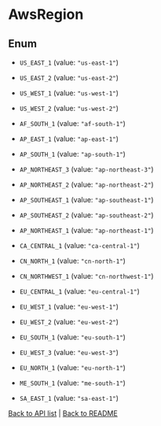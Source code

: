 # AwsRegion

## Enum


* `US_EAST_1` (value: `"us-east-1"`)

* `US_EAST_2` (value: `"us-east-2"`)

* `US_WEST_1` (value: `"us-west-1"`)

* `US_WEST_2` (value: `"us-west-2"`)

* `AF_SOUTH_1` (value: `"af-south-1"`)

* `AP_EAST_1` (value: `"ap-east-1"`)

* `AP_SOUTH_1` (value: `"ap-south-1"`)

* `AP_NORTHEAST_3` (value: `"ap-northeast-3"`)

* `AP_NORTHEAST_2` (value: `"ap-northeast-2"`)

* `AP_SOUTHEAST_1` (value: `"ap-southeast-1"`)

* `AP_SOUTHEAST_2` (value: `"ap-southeast-2"`)

* `AP_NORTHEAST_1` (value: `"ap-northeast-1"`)

* `CA_CENTRAL_1` (value: `"ca-central-1"`)

* `CN_NORTH_1` (value: `"cn-north-1"`)

* `CN_NORTHWEST_1` (value: `"cn-northwest-1"`)

* `EU_CENTRAL_1` (value: `"eu-central-1"`)

* `EU_WEST_1` (value: `"eu-west-1"`)

* `EU_WEST_2` (value: `"eu-west-2"`)

* `EU_SOUTH_1` (value: `"eu-south-1"`)

* `EU_WEST_3` (value: `"eu-west-3"`)

* `EU_NORTH_1` (value: `"eu-north-1"`)

* `ME_SOUTH_1` (value: `"me-south-1"`)

* `SA_EAST_1` (value: `"sa-east-1"`)


[Back to API list](../README.md#documentation-for-api-endpoints) | [Back to README](../README.md)


